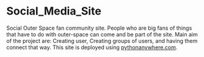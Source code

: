 # Social_Media_Site
Social Outer Space fan community site. People who are big fans of things that have to do with outer-space can come and be part of the site. Main aim of the project are: Creating user,
Creating groups of users, and having them connect that way. This site is deployed using [pythonanywhere.com](https://srajan06.pythonanywhere.com/).
